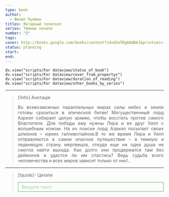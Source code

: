 ```yaml
---
type: book
author:
  - Филип Пулман
titles: Янтарный телескоп
series: Тёмные начала
number: "3"
tags:
cover: http://books.google.com/books/content?id=G5eTDgAAQBAJ&printsec=frontcover&img=1&zoom=1&edge=curl&source=gbs_api
status: planning
start:
end:
---
```

```dataviewjs
dv.view("scripts/For dataview/status_of_book")
dv.view("scripts/For dataview/cover_from_propertys")
dv.view("scripts/For dataview/duration_of_reading")
dv.view("scripts/For dataview/other_books_by_series")
```
---

>[!info] Анотація
><p align="justify">Во всевозможных параллельных мирах силы небес и земли готовы сразиться в эпической битве! Могущественный лорд Азриэл собирает целую армию, чтобы восстать против самого Властителя. Для победы ему нужны Лира и ее друг Уилл с волшебным ножом. На их поиски лорд Азриэл посылает своих шпионов – юрких галливспайнов.В то же время Лира и Уилл отправляются в самое опасное путешествие – в темную и леденящую страну мертвецов, откуда еще ни одна душа не смогла найти выхода. Как долго они продержатся там без деймонов и удастся ли им спастись? Ведь судьба всего человечества и всех миров зависит только от них!..</p>

---

>[!quote]- Цитати
><div align="justify" style="border: 2px solid #A0CAA6; padding: 5px 10px 5px 10px; font-style: italic; color: #A0CAA6 ">Введите текст</div>